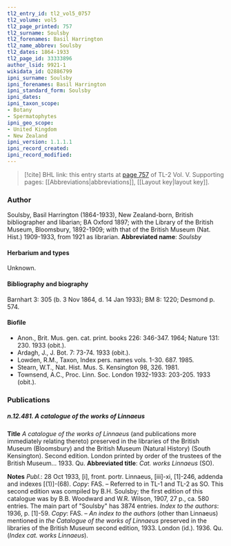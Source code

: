 ```yaml
---
tl2_entry_id: tl2_vol5_0757
tl2_volume: vol5
tl2_page_printed: 757
tl2_surname: Soulsby
tl2_forenames: Basil Harrington
tl2_name_abbrev: Soulsby
tl2_dates: 1864-1933
tl2_page_id: 33333896
author_lsid: 9921-1
wikidata_id: Q2886799
ipni_surname: Soulsby
ipni_forenames: Basil Harrington
ipni_standard_form: Soulsby
ipni_dates: 
ipni_taxon_scope: 
- Botany
- Spermatophytes
ipni_geo_scope: 
- United Kingdom
- New Zealand
ipni_version: 1.1.1.1
ipni_record_created: 
ipni_record_modified:
---
```



> [!cite] BHL link: this entry starts at [page 757](https://www.biodiversitylibrary.org/page/33333896) of TL-2 Vol. V.
> Supporting pages: [[Abbreviations|abbreviations]], [[Layout key|layout key]].

### Author

Soulsby, Basil Harrington (1864-1933), New Zealand-born, British bibliographer and libarian; BA Oxford 1897; with the Library of the British Museum, Bloomsbury, 1892-1909; with that of the British Museum (Nat. Hist.) 1909-1933, from 1921 as librarian. 
**Abbreviated name**: *Soulsby*

#### Herbarium and types

Unknown.

#### Bibliography and biography

Barnhart 3: 305 (b. 3 Nov 1864, d. 14 Jan 1933); BM 8: 1220; Desmond p. 574.

#### Biofile

- Anon., Brit. Mus. gen. cat. print. books 226: 346-347. 1964; Nature 131: 230. 1933 (obit.).
- Ardagh, J., J. Bot. 7: 73-74. 1933 (obit.).
- Lowden, R.M., Taxon, Index pers. names vols. 1-30. 687. 1985.
- Stearn, W.T., Nat. Hist. Mus. S. Kensington 98, 326. 1981.
- Townsend, A.C., Proc. Linn. Soc. London 1932-1933: 203-205. 1933 (obit.).

### Publications

##### n.12.481. A catalogue of the works of Linnaeus

**Title**
*A catalogue of the works of Linnaeus* (and publications more immediately relating thereto) preserved in the libraries of the British Museum (Bloomsbury) and the British Museum (Natural History) (South Kensington). Second edition. London printed by order of the trustees of the British Museum... 1933. Qu.
**Abbreviated title**: *Cat. works Linnaeus* (SO).

**Notes**
*Publ*.: 28 Oct 1933, \[i\], front. portr. Linnaeus, \[iii\]-xi, \[1\]-246, addenda and indexes \[(1)\]-(68). *Copy*: FAS. – Referred to in TL-1 and TL-2 as SO. This second edition was compiled by B.H. Soulsby; the first edition of this catalogue was by B.B. Woodward and W.R. Wilson, 1907, 27 p., ca. 580 entries. The main part of "Soulsby" has 3874 entries.
*Index to the authors*: 1936, p. \[1\]-59. *Copy*: FAS. – *An index to the authors* (other than Linnaeus) mentioned in *the Catalogue of the works of Linnaeus* preserved in the libraries of the British Museum second edition, 1933. London (id.). 1936. Qu. (*Index cat. works Linnaeus*).


